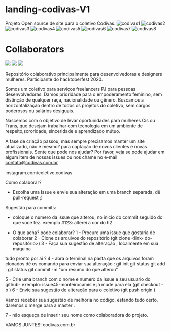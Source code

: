 # landing-codivas-V1

Projeto Open source de site para o coletivo Codivas.
![codivas1](https://user-images.githubusercontent.com/44274982/199074769-a847ee78-23a6-44ae-bb7a-9796722d3ca1.PNG)
![codivas2](https://user-images.githubusercontent.com/66797088/136773424-02d18781-3c3c-4eb3-9da4-867ae6195c5b.png)
![codivas3](https://user-images.githubusercontent.com/66797088/136773462-dfc7d24e-b83b-489e-809a-dbd43dc01a5a.png)
![codivas4](https://user-images.githubusercontent.com/66797088/136762028-684d2314-4465-4c07-8173-015d01d39bed.png)
![codivas5](https://user-images.githubusercontent.com/66797088/136762110-12ca9c78-6740-4ca9-877e-600eb7faae4e.png)
![codivas6](https://user-images.githubusercontent.com/66797088/136762145-a440b20c-4705-482b-8f00-630ebd71a220.png)
![codivas7](https://user-images.githubusercontent.com/44274982/199075177-563f774b-27ec-4048-a9d0-8ce6851abd46.PNG)
![codivas8](https://user-images.githubusercontent.com/44274982/199074979-5252e77b-b20f-4670-a0fd-5cac582fba8e.PNG)

# Collaborators

[![](https://avatars.githubusercontent.com/u/26682838?v=4)](https://github.com/monteirocamis)
[![](https://avatars.githubusercontent.com/u/44909746?v=4)](https://github.com/davinyvidal)
[![](https://avatars.githubusercontent.com/u/71104894?v=4)](https://github.com/priscillasantana)

Repositório colaborativo principalmente para desenvolvedoras e designers mulheres.
Participante do hacktoberfest 2020.

Somos um coletivo para serviços freelancers PJ para pessoas desenvolvedoras.
Damos prioridade para o empoderamento feminino, sem distinção de qualquer raça, nacionalidade ou gênero.
Buscamos a horizontalização dentro de todos os projetos do coletivo, sem cargos poderosos ou salários desiguais.

Nascemos com o objetivo de levar oportunidades para mulheres Cis ou Trans, que desejam trabalhar com tecnologia em um ambiente de respeito,sororidade,
sinceridade e aprendizado mútuo.

A fase de criação passou, mas sempre precisamos manter um site atualizado, não é mesmo? para captação de novos clientes e novas profissionais.
Sente que pode nos ajudar?
Por favor, veja se pode ajudar em algum item de nossas issues ou nos chame no e-mail contato@codivas.com.br

instagram.com/coletivo.codivas

Como colaborar?

- Escolha uma Issue e envie sua alteração em uma branch separada, dê pull-request ;)

Sugestão para commits:

- coloque o numero da issue que alterou, no inicio do commit seguido do que voce fez. exemplo #123: alterei a cor do h2

- O que acha? pode colaborar?
  1 - Procure uma issue que gostaria de colaborar
  2 - Clone os arquivos do repositório
  (git clone <link- do- repositório>)
  3 - Faça sua sugestão de alteração , localmente em sua máquina

tudo pronto por aí ?
4 - abra o terminal na pasta que os arquivos foram clonados
dê os comando para enviar sua alteração :
git init
git status
git add .
git status
git commit -m "um resumo do que alterou"

5 - Crie uma branch com o nome e numero da issue e seu usuario do github- exemplo: issue45-monteirocamis e já mude para ela
(git checkout -b <nome-da-branch>)
6 - Envie sua sugestão de alteração para o coletivo
(git push origin <nome-da-branch>)

Vamos receber sua sugestão de melhoria no código, estando tudo certo, daremos o merge para a master .

7 - não esqueça de inserir seu nome como colaboradora do projeto.

VAMOS JUNTES!
codivas.com.br
